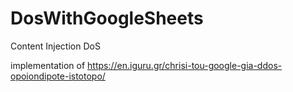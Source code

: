 # DosWithGoogleSheets
Content Injection DoS

implementation of https://en.iguru.gr/chrisi-tou-google-gia-ddos-opoiondipote-istotopo/
